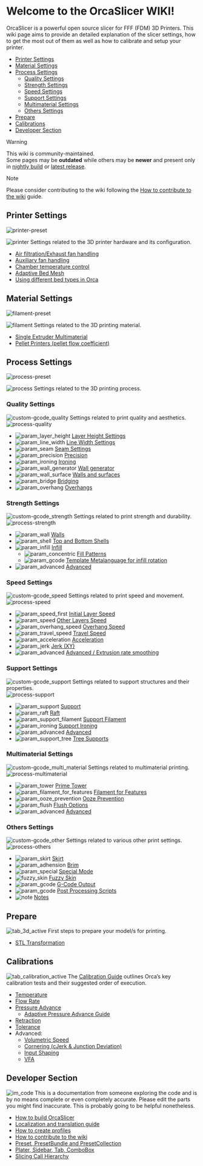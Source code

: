 # Welcome to the OrcaSlicer WIKI!

OrcaSlicer is a powerful open source slicer for FFF (FDM) 3D Printers. This wiki page aims to provide an detailed explanation of the slicer settings, how to get the most out of them as well as how to calibrate and setup your printer.

- [Printer Settings](#printer-settings)
- [Material Settings](#material-settings)
- [Process Settings](#process-settings)
  - [Quality Settings](#quality-settings)
  - [Strength Settings](#strength-settings)
  - [Speed Settings](#speed-settings)
  - [Support Settings](#support-settings)
  - [Multimaterial Settings](#multimaterial-settings)
  - [Others Settings](#others-settings)
- [Prepare](#prepare)
- [Calibrations](#calibrations)
- [Developer Section](#developer-section)

> [!WARNING]
> This wiki is community-maintained.  
> Some pages may be **outdated** while others may be **newer** and present only in [nightly build](https://github.com/SoftFever/OrcaSlicer/releases/tag/nightly-builds) or [latest release](https://github.com/SoftFever/OrcaSlicer/releases).

> [!NOTE]
> Please consider contributing to the wiki following the [How to contribute to the wiki](developer-reference/How-to-wiki) guide.

## Printer Settings

![printer-preset](https://github.com/SoftFever/OrcaSlicer/blob/main/doc/images/GUI/printer-preset.png?raw=true)

![printer](https://github.com/SoftFever/OrcaSlicer/blob/main/resources/images/printer.svg?raw=true) Settings related to the 3D printer hardware and its configuration.

- [Air filtration/Exhaust fan handling](printer_settings/air-filtration)
- [Auxiliary fan handling](printer_settings/Auxiliary-fan)
- [Chamber temperature control](printer_settings/chamber-temperature)
- [Adaptive Bed Mesh](printer_settings/adaptive-bed-mesh)
- [Using different bed types in Orca](printer_settings/bed-types)

## Material Settings

![filament-preset](https://github.com/SoftFever/OrcaSlicer/blob/main/doc/images/GUI/filament-preset.png?raw=true)

![filament](https://github.com/SoftFever/OrcaSlicer/blob/main/resources/images/filament.svg?raw=true) Settings related to the 3D printing material.

- [Single Extruder Multimaterial](material_settings/semm)
- [Pellet Printers (pellet flow coefficient)](material_settings/pellet-flow-coefficient)

## Process Settings

![process-preset](https://github.com/SoftFever/OrcaSlicer/blob/main/doc/images/GUI/process-preset.png?raw=true)

![process](https://github.com/SoftFever/OrcaSlicer/blob/main/resources/images/process.svg?raw=true) Settings related to the 3D printing process.

### Quality Settings

![custom-gcode_quality](https://github.com/SoftFever/OrcaSlicer/blob/main/resources/images/custom-gcode_quality.svg?raw=true) Settings related to print quality and aesthetics.  
![process-quality](https://github.com/SoftFever/OrcaSlicer/blob/main/doc/images/GUI/process/process-quality.png?raw=true)

- ![param_layer_height](https://github.com/SoftFever/OrcaSlicer/blob/main/resources/images/param_layer_height.svg?raw=true) [Layer Height Settings](print_settings/quality/quality_settings_layer_height)
- ![param_line_width](https://github.com/SoftFever/OrcaSlicer/blob/main/resources/images/param_line_width.svg?raw=true) [Line Width Settings](print_settings/quality/quality_settings_line_width)
- ![param_seam](https://github.com/SoftFever/OrcaSlicer/blob/main/resources/images/param_seam.svg?raw=true) [Seam Settings](print_settings/quality/quality_settings_seam)
- ![param_precision](https://github.com/SoftFever/OrcaSlicer/blob/main/resources/images/param_precision.svg?raw=true) [Precision](print_settings/quality/quality_settings_precision)
- ![param_ironing](https://github.com/SoftFever/OrcaSlicer/blob/main/resources/images/param_ironing.svg?raw=true) [Ironing](print_settings/quality/quality_settings_ironing)
- ![param_wall_generator](https://github.com/SoftFever/OrcaSlicer/blob/main/resources/images/param_wall_generator.svg?raw=true) [Wall generator](print_settings/quality/quality_settings_wall_generator)
- ![param_wall_surface](https://github.com/SoftFever/OrcaSlicer/blob/main/resources/images/param_wall_surface.svg?raw=true) [Walls and surfaces](print_settings/quality/quality_settings_wall_and_surfaces)
- ![param_bridge](https://github.com/SoftFever/OrcaSlicer/blob/main/resources/images/param_bridge.svg?raw=true) [Bridging](print_settings/quality/quality_settings_bridging)
- ![param_overhang](https://github.com/SoftFever/OrcaSlicer/blob/main/resources/images/param_overhang.svg?raw=true) [Overhangs](print_settings/quality/quality_settings_overhangs)

### Strength Settings

![custom-gcode_strength](https://github.com/SoftFever/OrcaSlicer/blob/main/resources/images/custom-gcode_strength.svg?raw=true) Settings related to print strength and durability.  
![process-strength](https://github.com/SoftFever/OrcaSlicer/blob/main/doc/images/GUI/process/process-strength.png?raw=true)

- ![param_wall](https://github.com/SoftFever/OrcaSlicer/blob/main/resources/images/param_wall.svg?raw=true) [Walls](print_settings/strength/strength_settings_walls)
- ![param_shell](https://github.com/SoftFever/OrcaSlicer/blob/main/resources/images/param_shell.svg?raw=true) [Top and Bottom Shells](print_settings/strength/strength_settings_top_bottom_shells)
- ![param_infill](https://github.com/SoftFever/OrcaSlicer/blob/main/resources/images/param_infill.svg?raw=true) [Infill](print_settings/strength/strength_settings_infill)
  - ![param_concentric](https://github.com/SoftFever/OrcaSlicer/blob/main/resources/images/param_concentric.svg?raw=true) [Fill Patterns](print_settings/strength/strength_settings_patterns)
  - ![param_gcode](https://github.com/SoftFever/OrcaSlicer/blob/main/resources/images/param_gcode.svg?raw=true) [Template Metalanguage for infill rotation](print_settings/strength/strength_settings_infill_rotation_template_metalanguage)
- ![param_advanced](https://github.com/SoftFever/OrcaSlicer/blob/main/resources/images/param_advanced.svg?raw=true) [Advanced](print_settings/strength/strength_settings_advanced)

### Speed Settings

![custom-gcode_speed](https://github.com/SoftFever/OrcaSlicer/blob/main/resources/images/custom-gcode_speed.svg?raw=true) Settings related to print speed and movement.  
![process-speed](https://github.com/SoftFever/OrcaSlicer/blob/main/doc/images/GUI/process/process-speed.png?raw=true)

- ![param_speed_first](https://github.com/SoftFever/OrcaSlicer/blob/main/resources/images/param_speed_first.svg?raw=true) [Initial Layer Speed](print_settings/speed/speed_settings_initial_layer_speed)
- ![param_speed](https://github.com/SoftFever/OrcaSlicer/blob/main/resources/images/param_speed.svg?raw=true) [Other Layers Speed](print_settings/speed/speed_settings_other_layers_speed)
- ![param_overhang_speed](https://github.com/SoftFever/OrcaSlicer/blob/main/resources/images/param_overhang_speed.svg?raw=true) [Overhang Speed](print_settings/speed/speed_settings_overhang_speed)
- ![param_travel_speed](https://github.com/SoftFever/OrcaSlicer/blob/main/resources/images/param_travel_speed.svg?raw=true) [Travel Speed](print_settings/speed/speed_settings_travel)
- ![param_acceleration](https://github.com/SoftFever/OrcaSlicer/blob/main/resources/images/param_acceleration.svg?raw=true) [Acceleration](print_settings/speed/speed_settings_acceleration)
- ![param_jerk](https://github.com/SoftFever/OrcaSlicer/blob/main/resources/images/param_jerk.svg?raw=true) [Jerk (XY)](print_settings/speed/speed_settings_jerk_xy)
- ![param_advanced](https://github.com/SoftFever/OrcaSlicer/blob/main/resources/images/param_advanced.svg?raw=true) [Advanced / Extrusion rate smoothing](print_settings/speed/speed_settings_advanced)

### Support Settings

![custom-gcode_support](https://github.com/SoftFever/OrcaSlicer/blob/main/resources/images/custom-gcode_support.svg?raw=true) Settings related to support structures and their properties.  
![process-support](https://github.com/SoftFever/OrcaSlicer/blob/main/doc/images/GUI/process/process-support.png?raw=true)

- ![param_support](https://github.com/SoftFever/OrcaSlicer/blob/main/resources/images/param_support.svg?raw=true) [Support](print_settings/support/support_settings_support)
- ![param_raft](https://github.com/SoftFever/OrcaSlicer/blob/main/resources/images/param_raft.svg?raw=true) [Raft](print_settings/support/support_settings_raft)
- ![param_support_filament](https://github.com/SoftFever/OrcaSlicer/blob/main/resources/images/param_support_filament.svg?raw=true) [Support Filament](print_settings/support/support_settings_filament)
- ![param_ironing](https://github.com/SoftFever/OrcaSlicer/blob/main/resources/images/param_ironing.svg?raw=true) [Support Ironing](print_settings/support/support_settings_ironing)
- ![param_advanced](https://github.com/SoftFever/OrcaSlicer/blob/main/resources/images/param_advanced.svg?raw=true) [Advanced](print_settings/support/support_settings_advanced)
- ![param_support_tree](https://github.com/SoftFever/OrcaSlicer/blob/main/resources/images/param_support_tree.svg?raw=true) [Tree Supports](print_settings/support/support_settings_tree)

### Multimaterial Settings

![custom-gcode_multi_material](https://github.com/SoftFever/OrcaSlicer/blob/main/resources/images/custom-gcode_multi_material.svg?raw=true) Settings related to multimaterial printing.  
![process-multimaterial](https://github.com/SoftFever/OrcaSlicer/blob/main/doc/images/GUI/process/process-multimaterial.png?raw=true)

- ![param_tower](https://github.com/SoftFever/OrcaSlicer/blob/main/resources/images/param_tower.svg?raw=true) [Prime Tower](print_settings/multimaterial/multimaterial_settings_prime_tower)
- ![param_filament_for_features](https://github.com/SoftFever/OrcaSlicer/blob/main/resources/images/param_filament_for_features.svg?raw=true) [Filament for Features](print_settings/multimaterial/multimaterial_settings_filament_for_features)
- ![param_ooze_prevention](https://github.com/SoftFever/OrcaSlicer/blob/main/resources/images/param_ooze_prevention.svg?raw=true) [Ooze Prevention](print_settings/multimaterial/multimaterial_settings_ooze_prevention)
- ![param_flush](https://github.com/SoftFever/OrcaSlicer/blob/main/resources/images/param_flush.svg?raw=true) [Flush Options](print_settings/multimaterial/multimaterial_settings_flush_options)
- ![param_advanced](https://github.com/SoftFever/OrcaSlicer/blob/main/resources/images/param_advanced.svg?raw=true) [Advanced](print_settings/multimaterial/multimaterial_settings_advanced)

### Others Settings

![custom-gcode_other](https://github.com/SoftFever/OrcaSlicer/blob/main/resources/images/custom-gcode_other.svg?raw=true) Settings related to various other print settings.  
![process-others](https://github.com/SoftFever/OrcaSlicer/blob/main/doc/images/GUI/process/process-others.png?raw=true)

- ![param_skirt](https://github.com/SoftFever/OrcaSlicer/blob/main/resources/images/param_skirt.svg?raw=true) [Skirt](print_settings/others/others_settings_skirt)
- ![param_adhension](https://github.com/SoftFever/OrcaSlicer/blob/main/resources/images/param_adhension.svg?raw=true) [Brim](print_settings/others/others_settings_brim)
- ![param_special](https://github.com/SoftFever/OrcaSlicer/blob/main/resources/images/param_special.svg?raw=true) [Special Mode](print_settings/others/others_settings_special_mode)
- ![fuzzy_skin](https://github.com/SoftFever/OrcaSlicer/blob/main/resources/images/fuzzy_skin.svg?raw=true) [Fuzzy Skin](print_settings/others/others_settings_fuzzy_skin)
- ![param_gcode](https://github.com/SoftFever/OrcaSlicer/blob/main/resources/images/param_gcode.svg?raw=true) [G-Code Output](print_settings/others/others_settings_g_code_output)
- ![param_gcode](https://github.com/SoftFever/OrcaSlicer/blob/main/resources/images/param_gcode.svg?raw=true) [Post Processing Scripts](print_settings/others/others_settings_post_processing_scripts)
- ![note](https://github.com/SoftFever/OrcaSlicer/blob/main/resources/images/note.svg?raw=true) [Notes](print_settings/others/others_settings_notes)

## Prepare

![tab_3d_active](https://github.com/SoftFever/OrcaSlicer/blob/main/resources/images/tab_3d_active.svg?raw=true) First steps to prepare your model/s for printing.

- [STL Transformation](print_prepare/stl-transformation)

## Calibrations

![tab_calibration_active](https://github.com/SoftFever/OrcaSlicer/blob/main/resources/images/tab_calibration_active.svg?raw=true) The [Calibration Guide](calibration/Calibration) outlines Orca’s key calibration tests and their suggested order of execution.

- [Temperature](calibration/temp-calib)
- [Flow Rate](calibration/flow-rate-calib)
- [Pressure Advance](calibration/pressure-advance-calib)
  - [Adaptive Pressure Advance Guide](calibration/adaptive-pressure-advance-calib)
- [Retraction](calibration/retraction-calib)
- [Tolerance](calibration/tolerance-calib)
- Advanced:
  - [Volumetric Speed](calibration/volumetric-speed-calib)
  - [Cornering (cJerk & Junction Deviation)](calibration/cornering-calib)
  - [Input Shaping](calibration/input-shaping-calib)
  - [VFA](calibration/vfa-calib)

## Developer Section

![im_code](https://github.com/SoftFever/OrcaSlicer/blob/main/resources/images/im_code.svg?raw=true) This is a documentation from someone exploring the code and is by no means complete or even completely accurate. Please edit the parts you might find inaccurate. This is probably going to be helpful nonetheless.

- [How to build OrcaSlicer](developer-reference/How-to-build)
- [Localization and translation guide](developer-reference/Localization_guide)
- [How to create profiles](developer-reference/How-to-create-profiles)
- [How to contribute to the wiki](developer-reference/How-to-wiki)
- [Preset, PresetBundle and PresetCollection](developer-reference/Preset-and-bundle)
- [Plater, Sidebar, Tab, ComboBox](developer-reference/plater-sidebar-tab-combobox)
- [Slicing Call Hierarchy](developer-reference/slicing-hierarchy)
